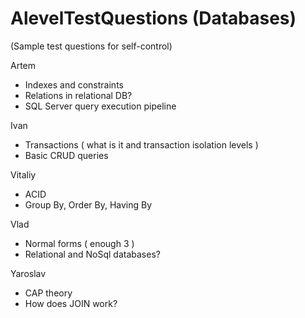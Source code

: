 # AlevelTestQuestions (Databases)
(Sample test questions for self-control)

Artem
- Indexes and constraints
- Relations in relational DB?
- SQL Server query execution pipeline

Ivan
- Transactions ( what is it and transaction isolation levels )
- Basic CRUD queries

Vitaliy
- ACID
- Group By, Order By, Having By

Vlad
- Normal forms ( enough 3 )
- Relational and NoSql databases?

Yaroslav
- CAP theory
- How does JOIN work?